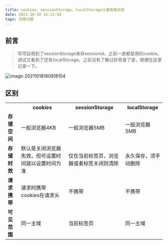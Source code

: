 ```yaml
---
title: cookies、sessionStorage、localStorage三者有啥区别
date: 2021-10-18 15:11:58
tags: 日常问题
---
```


## 前言

> 写项目用到了sessionStorage来存sessionid，之前一直都是用的cookie。调试又看到了还有localStorage。之前没有了解过好奇查了查，顺便在这里记录一下。

![image-20211018160818104](https://gitee-imagehost.oss-cn-beijing.aliyuncs.com/image_host/image-20211018160818104.png)



## 区别

<table>
    <tr>
        <th></th>
        <th>cookies</th>
        <th>sessionStorage</th>
        <th>localStorage</th>
    </tr>
    <tr>
    	<td><b>存储空间 </b></td>
        <td>一般浏览器4KB</td>
        <td>一般浏览器5MB</td>
        <td>一般浏览器5MB</td>
    </tr>
    <tr>
        <td><b>存储时效</b></td>
        <td>默认是关闭浏览器失效，但可设置时间就以设置时间为准</td>
        <td>仅在当前标签页，浏览器或者标签关闭则清除</td>
        <td>永久保存，须手动删除</td>
    </tr>
    <tr>
        <td><b>请求携带 </b></td>
        <td>请求时携带cookies在请求头</td>
        <td>不携带</td>
        <td>不携带</td>
    </tr>
    <tr>
        <td><b>可见范围 </b></td>
        <td>同一主域</td>
        <td>当前标签页</td>
        <td>同一主域</td>
    </tr>
</table>


